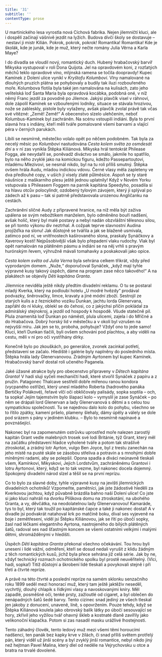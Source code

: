 ```yaml
---
title: '31'
subtitle: ''
contentType: prose
---
```


<section>

U martinického lesa vyrostla nová Cíchová fabrika. Nejen jilemničtí kluci, ale i dospělí začínají vášnivě jezdit na lyžích. Budova dívčí školy se dostavuje – nestaví ji mistr Kilián. Pokrok, pokrok, pokrok! Romantika! Romantika! Kde je školák, kde je junák, kde je muž, který nečte romány Julia Věrna a Karla Maye?

I do divadla se vloudil nový, romantický duch. Hubený hrabačovský barvíř Mikyska vystupoval v roli Dona Quijota. Jel na opravdovém koni, z rozťatých měchů teklo opravdové víno, mlýnská ramena se točila doopravdy! Kupec Kamínek z Dolení ulice vynikl v _Kryštofu Kolumbovi_. Vlny namalované na dlouhých pruzích plátna se pohybovaly a budily tak iluzi rozbouřeného moře. Kolumbova flotila byla také jen namalována na kulisách, zato jeho velitelská loď Santa Maria byla opravdová kocábka, podobná oné, v níž němý Franc jezdil za povodně po Jilemce. Jakýsi plavčík visel v ráhnoví, dole zápolil Kamínek se vzbouřenými lodníky, situace se stávala hrozivou, nože se zableskly, pistole byly vytaženy, avšak plavčík zvolal právě tak včas své vítězné: „Země! Země!“ A obecenstvo slzelo ulehčením, neboť Kolumbus-Kamínek byl zachráněn. Na scénu vstoupili indiáni. Byla to první slavná hra s indiány, kteří měli tváře pomalované všemi barvami a vlající péra v černých parukách.

Líbili se nesmírně, městečko volalo opět po něčem podobném. Tak byla za necelý měsíc po _Kolumbovi_ nastudována _Cesta kolem světa za osmdesát dní_ a v ní zas vynikla Štěpka Kiliánová. Mikyska hrál tentokrát Philease Fogga, ale nevydařil se, poněvadž diváctvo se smálo, jakmile ho spatřilo, bylo na něho zvyklé jako na komickou figuru, kdežto Passepartoutovi, mladému Mlezivovi, se nesmál nikdo, byl na tu roli příliš smutný. Štěpka ovšem hrála Audu, mladou indickou vdovu. Černé vlasy měla zapleteny ve dva předlouhé copy, v uších jí visely zlaté půlměsíce. Aspoň se ty staré náušnice z maškarního plesu ještě jednou uplatnily! Když v Novém Yorku vstupovala s Phileasem Foggem na parník kapitána Speedyho, posadila si na hlavu otcův polocylindr, ozdobený tylovým závojem, který jí splýval po zádech až k pasu – tak si patrně představovala urozenou Angličanku na cestách.

Zachránění sličné Audy z připravené hranice, na níž měla být zaživa upálena se svým nebožtíkem manželem, bylo odměněno bouří nadšení, avšak holič, který byl malé postavy a nebyl nadán obzvláštní tělesnou silou, se při tomto výkonu div neztrhal. A cožpak teprve slavnostní Audina projížďka na slonu! Jak důstojně se tvářila a jak se blaženě usmívala, zatímco pod ní, ve vnitřnostech kašírovaného slona, praskaly Synáčkovy a Xaverovy kosti! Nejpůsobivější však bylo přepadení vlaku rudochy. Vlak byl opět namalován na plátěném pásmu a indiáni se na něj vrhli s pravým hurónským řevem, výhružně mávali tomahavky a poskakovali jako opice.

_Cesta kolem světa_ _od Julia Verna_ byla sehrána celkem třikrát, vždy před vyprodaným domem. „Nuže,“ doporučoval Synáček, „když mají tyhle výpravné kusy takový úspěch, dáme na program zase něco takového!“ A na plakátech se objevily _Děti kapitána Granta_.

Jilemnice neviděla ještě nikdy předtím divadelní reklamu. O tu se postaral mladý Kverka, který na podloubí hotelu „U modré hvězdy“ prodával podvazky, šněrovačky, límce, kravaty a jiné módní zboží. Sestrojil ze starých kulis a z řeznického vozíku Dunkan, jachtu lorda Glenervana, zapřáhl do ní kluky, oblekl se do čehosi, co z jakýchsi příčin pokládal za admirálský stejnokroj, a jezdil od hospody k hospodě. Všude statečně pil. Plula znamenitá loď Dunkan po náměstí, plula ulicemi, zajela i do Mříčné a do Hrabačova. Dobrý horský lid v městečku a v okolí byl vzrušen na nejvyšší míru. Jak jen se to, proboha, pohybuje? Vždyť ono to jede samo! Kluci, kteří Dunkan tlačili, byli ovšem schováni pod plachtou, a aby viděli na cestu, měli v ní pro oči vystříhány dírky.

Konečně bylo po zkouškách, po generálce, zvonek zacinkal potřetí, představení se začalo. Hlediště i galérie byly naplněny do posledního místa. Štěpka hrála lady Glenervanovou. Zrádným Ayrtonem byl kupec Kamínek. Hrabačovský barvíř dostal roli učeného Paganela.

Jaké úžasné atrakce byly pro obecenstvo připraveny v _Dětech kapitána Granta_! V hadí sluji syčeli mechaničtí hadi, které stvořil Synáček z papíru a z pružin. Patagonec Thalcave sestřelil dobře mířenou ranou kondora (vycpaného ostříže), který unesl mladého Roberta (hadrového panáka Bertičky Polákové), řeřavé vlčí oči obkličovaly palisády, sopka soptila – och, ta sopka! Jejím tajemstvím bylo šlapací kolo – vymyslil je zase Synáček – po něm se drápali lord Glenervan a lady Glenervanová s dětmi a s celou tou sympatickou společností. Tu se najednou dalo kolo do pohybu, všechno se to řítilo zpátky, kamení pršelo, plameny šlehaly, dámy úpěly a válely se dole pod srázem s pány v jediném klubku. – Bylo to nesmírně napínavé a povznášející.

Nakonec byl na zapomenutém ostrůvku uprostřed moře nalezen zarostlý kapitán Grant vedle malebných trosek své lodi Británie, týž Grant, který měl na začátku představení hladce vyholené tváře a potom tak strašlivě ztroskotal, a zrádný lotr Ayrton, vulgo Ben Joyce, byl z trestu zanechán na jeho místě na pusté skále se zásobou střeliva a potravin a s mnohými dobře míněnými radami, aby se polepšil. Opona spadla a diváci neúnavně tleskali všem, Kamínkovi, Mikyskovi, Jejich Lordstvům, zachráněnému Grantovi i lotru Ayrtonovi, který, když se to tak vezme, byl nakonec docela dojemný. Spokojený divadelní národ slzel a těšil se na první reprízu.

Co to bylo za slavné doby, tyhle výpravné kusy na jevišti jilemnických divadelních ochotníků! Vzpomeňte, pamětníci, jak jste žádostivě hleděli za Kverkovou jachtou, když půvabně brázdila bahno naší Dolení ulice! Co jste si jako kluci nahráli na dvorku Plíškova domu na ztroskotání, na ubohého Granta, a vy, děvčátka, na neodolatelnou lady Glenervanovou! Kamaráde, tys to byl, který tak toužil po kapitánské čapce a také ji nakonec dostal! A v divadle jsi podvakrát natahoval krk po matčině boku, díval ses vyjeveně na boje i zemětřesení, viděl jsi Štěpku Kiliánovou, jak se řítí po úbočí sopky, žasl nad léčkami elegantního Ayrtona, nastrojeného do bílých plátěných šatů, radoval ses nad šťastným koncem se všemi ostatními velkými i malými dětmi, shromážděnými v hledišti.

Úspěch _Dětí kapitána Granta_ překonal všechno očekávání. Tou hrou byli uneseni i lidé vážní, odměření, kteří se dosud nedali vyrušit z klidu žádným z těch romantických kusů, jichž byla přece sehrána již celá série. Jak by ne, vždyť technický rozmach ochotnického spolku byl prostě neuvěřitelný. (Vlci, hadi, sopka!) Titíž důstojní a škrobení lidé tleskali a povykovali stejně i při třetí a čtvrté repríze.

A právě na této čtvrté a poslední repríze na samém sklonku senzačního roku 1899 seděl mezi honorací muž, který tam ještě jaktěživ neseděl, vychrtlý, dlouhý chlapík s řídkými vlasy a navoskovanými kníry. Měl zapadlé, posměšné oči, tenké prsty, zažloutlé od cigaret, a byl oblečen do nenápadných šatů šedé barvy. Tento cizinec snad jediný ze všech tleskal jen jakoby z donucení, unaveně, líně, s opovržením. Pouze tehdy, když se Štěpka Kiliánová koulela jako obrovský balík látky po úbočí sesouvající se hory, zkřivil jeho vyžilou tvář ohavný škleb a kostnaté dlaně zavířily jako velikonoční klapačka. Potom si zas nasadil masku urážlivé lhostejnosti.

Tento záhadný člověk, tento ledový muž mezi všemi těmi horoucími nadšenci, ten panák bez kapky krve v žilách, či snad příliš světem protřelý pán, který viděl už jinší scény a byl zvyklý jinší romantice, nebyl nikdo jiný než hejtman Pavel Malina, který dlel od neděle na Vejrychovsku u otce a bratra na trvalé dovolené.

</section>
